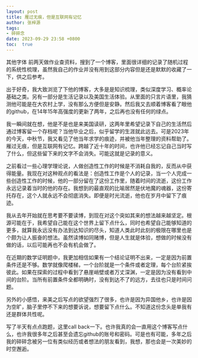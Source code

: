 ```yaml
---
layout: post
title: 雁过无痕，但是互联网有记忆
author: 张梓源
tags:
- 碎碎念
date: 2023-09-29 23:58 +0800
toc:  true
---
```

<font face="华文仿宋">其他字体</font>
前两天做作业查资料，搜到了一个博客，里面很详细的记录了随机过程的系统性梳理，虽然我自己的作业并没有用到这部分内容但是还是默默的收藏了一下，供之后参考。  

出于好奇，我大致浏览了下他的博客，大多是是知识梳理，类似深度学习、概率论基础之类。另有一部分是生活记录以及美国生活体验。从里面的只言片语里，我猜测他可能是在大农村上学，没有那么方便但是安静。然后我又去顺着博客看了眼他的github，在14年15年高强度的更新了两年，之后再也没有任何的绿点。  

我一瞬间就在想，他是不是也是来美国读研，这两年里希望记录下自己的生活然后通过博客留一个存档呢？当他毕业之后，似乎留学的生涯就此远去。可是2023年的今天，中秋节，我又看见了他当年求学的痕迹，并被他当年整理的资料帮助了。雁过无痕，但是互联网有记忆。跨越了近十年的时间，也许他已经忘记自己当时写了什么，但这些留下来的文字不会消失。可能这就是记录的意义。  

之前看过一些心理学理论说，人做创造性工作的时候是不消耗自我的，反而从中获得能量。我现在对这种观点的看法是：创造性工作是个人的记录，当一个人完成一些创造性工作的时候，他的一部分留在了这份工作里，随着时间的流逝，这份工作永远记录着当时的他的存在。我想到的最直观的比喻居然是伏地魔的魂器，这份寄托存在，这个人就永远不会彻底消失。即便是时光流逝，他也在岁月中留下了痕迹。  

我从去年开始就在思考要不要读博，到现在对这个突如其来的想法越来越坚定。根源可能在于，我希望自己能在这个世界上留下点什么，同时也希望自己能够知道的更多，就算我永远没有办法到达知识的尽头，知道人类此时此刻的极限在哪里也是个颇为让人振奋的想法。虽然读博如同赌博，但是人生就是体验，想做的时候没有做的话，以后可能再也不会有机会做了。  

在近期的数学证明题中，我更加相信如果有一个结论证明不出来，一定是因为前置条件还是不够。数学就像爬楼梯，一个台阶就是一个条件或者定理，每个台阶紧挨彼此。如果在探索的过程中看到了悬崖峭壁或者万丈深渊，一定是因为没有看到中间的台阶。当所有前置条件全都明确时，没有到达不了的远方，去往也只是时间问题。  

另外的小感悟，来美之后写点的欲望强烈了很多，也许是因为异国他乡，也许是因为空旷，脑子里停不下来的想要诉说，想要留下点什么。不知道这份念头是单我有还是群体共性呢。  

写了半天有点点跑题，这里call back一下。也许我真的会一直用这个博客写点什么，也许我很多年之后甚至会遗忘github的账号和密码。可是也有可能，多年之后我的碎碎念被另一位有类似经历或者想法的朋友看到，我想，那也会是一次美妙的时空邂逅。  

